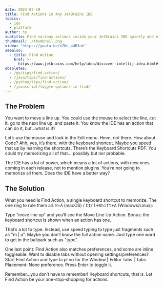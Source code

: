 ```yaml
---
date: 2023-07-19
title: Find Actions in Any JetBrains IDE
topics:
  - ide
  - platform
author: hs
subtitle: Find various actions inside your JetBrains IDE quickly and efficiently.
thumbnail: ./thumbnail.png
video: "https://youtu.be/eZUe_44B3nk"
seealso:
  - title: Find Action
    href: >-
      https://www.jetbrains.com/help/idea/discover-intellij-idea.html#find-action
obsoletes:
  - /go/tips/find-action/
  - /java/tips/find-actions/
  - /python/tips/find-action/
  - /javascript/toggle-options-in-find/
---
```


## The Problem

You want to move a line up. You could use the mouse to select the line, cut it, go to the next line up, and paste it. You know the IDE has an action that can do it, but…what is it?

Let’s use the mouse and look in the Edit menu. Hmm, not there. How about Code? Ahh, yes, it’s there, with the keyboard shortcut. Maybe you speed that up by learning the shortcuts. There’s the Keyboard Shortcuts PDF. You could try memorizing all of that... possibly but nor probable.

The IDE has a lot of power, which means a lot of actions, with new ones coming in each release, not to mention plugins. You’re not going to memorize all them. Does the IDE have a better way?

## The Solution

What you need is Find Action, a single keyboard shortcut to memorize. The one ring to rule them all. <kbd>⌘⇧A</kbd> (macOS) / <kbd>Ctrl+Shift+A</kbd> (Windows/Linux):

Type “move line up” and you’ll see the Move Line Up Action. Bonus: the keyboard shortcut is shown when an action has one.

That’s a lot to type. Instead, use speed typing to type just fragments such as "m | u". Maybe you don’t know the full action name. Just type one word to get in the ballpark such as "type".

One last point: Find Action also matches preferences, and some are inline toggleable. Want to disable tabs without opening settings/preferences? Start Find Action and type ta pl no for the Window | Editor Tabs | Tabs Placement: None preference. Press Enter to toggle it.

Remember…you don’t have to remember! Keyboard shortcuts, that is. Let Find Action be your one-stop-shopping for actions.
